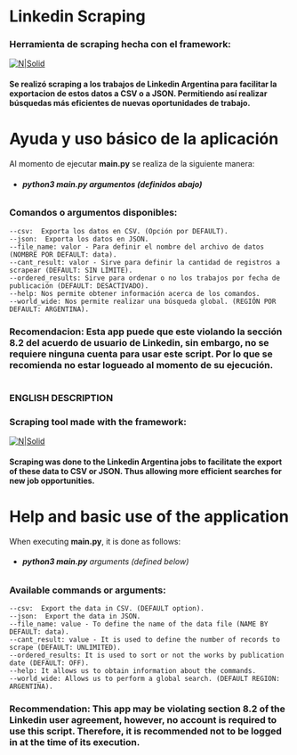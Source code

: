 # Linkedin Scraping
### Herramienta de scraping hecha con el framework:
[![N|Solid](https://scrapy.org/img/scrapylogo.png)](https://scrapy.org/)

#### Se realizó scraping a los trabajos de Linkedin Argentina para facilitar la exportacion de estos datos a CSV o a JSON. Permitiendo así realizar búsquedas más eficientes de nuevas oportunidades de trabajo.
# Ayuda y uso básico de la aplicación
Al momento de ejecutar **main.py** se realiza de la siguiente manera:

  - ######  **python3 main.py argumentos (definidos abajo)**

### Comandos o argumentos disponibles:


	--csv:  Exporta los datos en CSV. (Opción por DEFAULT).
	--json:  Exporta los datos en JSON.
	--file_name: valor - Para definir el nombre del archivo de datos (NOMBRE POR DEFAULT: data).
	--cant_result: valor - Sirve para definir la cantidad de registros a scrapear (DEFAULT: SIN LÍMITE).
	--ordered_results: Sirve para ordenar o no los trabajos por fecha de publicación (DEFAULT: DESACTIVADO).
    --help: Nos permite obtener información acerca de los comandos.
    --world_wide: Nos permite realizar una búsqueda global. (REGIÓN POR DEFAULT: ARGENTINA).
### Recomendacion: Esta app puede que este violando la sección 8.2 del acuerdo de usuario de Linkedin, sin embargo, no se requiere ninguna cuenta para usar este script. Por lo que se recomienda no estar logueado al momento de su ejecución.
#
### ENGLISH DESCRIPTION
### Scraping tool made with the framework:
[![N|Solid](https://scrapy.org/img/scrapylogo.png)](https://scrapy.org/)

#### Scraping was done to the Linkedin Argentina jobs to facilitate the export of these data to CSV or JSON. Thus allowing more efficient searches for new job opportunities.
# Help and basic use of the application
When executing **main.py**, it is done as follows:

  - ######  **python3 main.py** arguments (defined below)

### Available commands or arguments:


	--csv:  Export the data in CSV. (DEFAULT option).
	--json:  Export the data in JSON.
	--file_name: value - To define the name of the data file (NAME BY DEFAULT: data).
	--cant_result: value - It is used to define the number of records to scrape (DEFAULT: UNLIMITED).
	--ordered_results: It is used to sort or not the works by publication date (DEFAULT: OFF).
    --help: It allows us to obtain information about the commands.
    --world_wide: Allows us to perform a global search. (DEFAULT REGION: ARGENTINA).
### Recommendation: This app may be violating section 8.2 of the Linkedin user agreement, however, no account is required to use this script. Therefore, it is recommended not to be logged in at the time of its execution.
